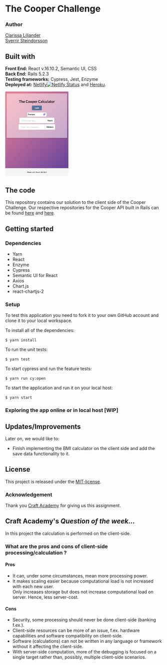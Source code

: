 # The Cooper Challenge
### Author  
[Clarissa Liljander](https://github.com/clalil)  
[Sverrir Steindorsson](https://github.com/shsteindorsson)
## Built with  
**Front End:** React v.16.10.2, Semantic UI, CSS  
**Back End:** Rails 5.2.3   
**Testing frameworks:** Cypress, Jest, Enzyme  
**Deployed at:** [Netlify](https://cooper-clarissa-sverrir.netlify.com/)[![Netlify Status](https://api.netlify.com/api/v1/badges/1746feec-8243-480e-8a58-1bbc5c106f26/deploy-status)](https://app.netlify.com/sites/cooper-clarissa-sverrir/deploys)  and [Heroku](https://www.heroku.com/).

<img src="./src/img/readme.png" alt="Image of app" width="40%">

## The code   
This repository contains our solution to the client side of the Cooper Challenge. Our respective repositories for the Cooper API built in Rails can be found [here](https://github.com/clalil/Cooper-Challenge-API) and [here](https://github.com/shsteindorsson/cooper_api).

## Getting started
### Dependencies  
* Yarn
* React
* Enzyme
* Cypress 
* Semantic UI for React
* Axios
* Chart.js
* react-chartjs-2    

### Setup   
To test this application you need to fork it to your own GitHub account and clone it to your local workspace.  

To install all of the dependencies:    
```
$ yarn install
```  
To run the unit tests:  
```
$ yarn test
```  
To start cypress and run the feature tests:  
```
$ yarn run cy:open
```
To start the application and run it on your local host:
```
$ yarn start
```

### Exploring the app online or in local host [WIP]  

## Updates/Improvements  
Later on, we would like to:  
- Finish implementing the BMI calculator on the client side and add the save data functionality to it.  

## License  
This project is released under the [MIT-license](https://en.wikipedia.org/wiki/MIT_License).

### Acknowledgement  
Thank you [Craft Academy](https://craftacademy.se) for giving us this assignment.  

## Craft Academy's _Question of the week..._
In this project the calculation is performed on the client-side.  

### What are the pros and cons of client-side processing/calculation ?

#### Pros
- It can, under some circumstances, mean more processing power.
- It makes scaling easier because computational load is not increased with each new user.  
Only increases storage but does not increase computational load on server. Hence, less server-cost.

#### Cons
- Security, some processing should never be done client-side (banking f.ex.).
- Client-side resources can be more of an issue, f.ex. hardware capabilities and software compatibility on client-side.
- Software (calculations) can not be written in any language or framework without it affecting the client-side.
- With server-side computation, more of the debugging is focused on a single target rather than, possibly, multiple client-side scenarios.
